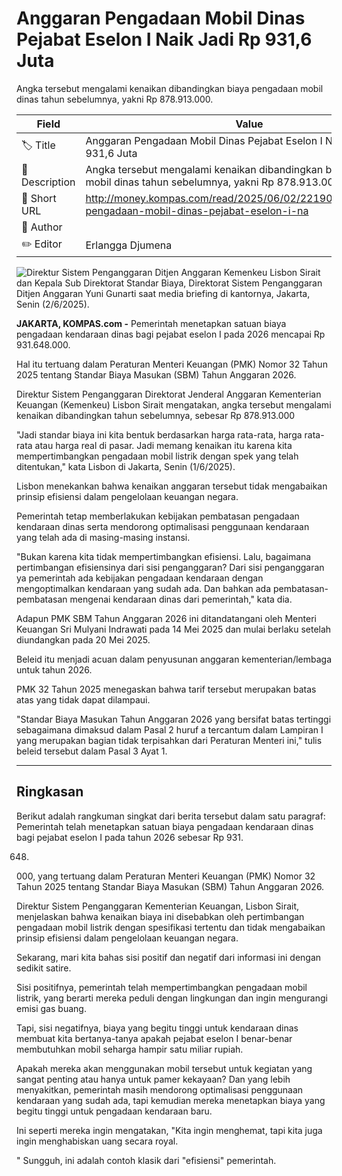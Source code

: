 # Anggaran Pengadaan Mobil Dinas Pejabat Eselon I Naik Jadi Rp 931,6 Juta

Angka tersebut mengalami kenaikan dibandingkan biaya pengadaan mobil dinas tahun sebelumnya, yakni Rp 878.913.000.

| Field         | Value                                                       |
|---------------|-------------------------------------------------------------|
| 🏷️ Title       | Anggaran Pengadaan Mobil Dinas Pejabat Eselon I Naik Jadi Rp 931,6 Juta |
| 📝 Description | Angka tersebut mengalami kenaikan dibandingkan biaya pengadaan mobil dinas tahun sebelumnya, yakni Rp 878.913.000. |
| 🔗 Short URL   | http://money.kompas.com/read/2025/06/02/221900526/anggaran-pengadaan-mobil-dinas-pejabat-eselon-i-na |
| 👤 Author      |  |
| ✏️ Editor      | Erlangga Djumena |

![Direktur Sistem Penganggaran Ditjen Anggaran Kemenkeu Lisbon Sirait dan Kepala Sub Direktorat Standar Biaya, Direktorat Sistem Penganggaran Ditjen Anggaran Yuni Gunarti saat media briefing di kantornya, Jakarta, Senin (2/6/2025).](https://asset.kompas.com/crops/o7asanFZTdh0DmJVfR0ZBzYToek=/0x0:0x0/750x500/data/photo/2025/06/02/683d8442df561.jpeg)

**JAKARTA, KOMPAS.com -** Pemerintah menetapkan satuan biaya pengadaan kendaraan dinas bagi pejabat eselon I pada 2026 mencapai Rp 931.648.000.

Hal itu tertuang dalam Peraturan Menteri Keuangan (PMK) Nomor 32 Tahun 2025 tentang Standar Biaya Masukan (SBM) Tahun Anggaran 2026.

Direktur Sistem Penganggaran Direktorat Jenderal Anggaran Kementerian Keuangan (Kemenkeu) Lisbon Sirait mengatakan, angka tersebut mengalami kenaikan dibandingkan tahun sebelumnya, sebesar Rp 878.913.000

"Jadi standar biaya ini kita bentuk berdasarkan harga rata-rata, harga rata-rata atau harga real di pasar. Jadi memang kenaikan itu karena kita mempertimbangkan pengadaan mobil listrik dengan spek yang telah ditentukan," kata Lisbon di Jakarta, Senin (1/6/2025).

Lisbon menekankan bahwa kenaikan anggaran tersebut tidak mengabaikan prinsip efisiensi dalam pengelolaan keuangan negara.

Pemerintah tetap memberlakukan kebijakan pembatasan pengadaan kendaraan dinas serta mendorong optimalisasi penggunaan kendaraan yang telah ada di masing-masing instansi.

"Bukan karena kita tidak mempertimbangkan efisiensi. Lalu, bagaimana pertimbangan efisiensinya dari sisi penganggaran? Dari sisi penganggaran ya pemerintah ada kebijakan pengadaan kendaraan dengan mengoptimalkan kendaraan yang sudah ada. Dan bahkan ada pembatasan-pembatasan mengenai kendaraan dinas dari pemerintah," kata dia.

Adapun PMK SBM Tahun Anggaran 2026 ini ditandatangani oleh Menteri Keuangan Sri Mulyani Indrawati pada 14 Mei 2025 dan mulai berlaku setelah diundangkan pada 20 Mei 2025.

Beleid itu menjadi acuan dalam penyusunan anggaran kementerian/lembaga untuk tahun 2026.

PMK 32 Tahun 2025 menegaskan bahwa tarif tersebut merupakan batas atas yang tidak dapat dilampaui.

"Standar Biaya Masukan Tahun Anggaran 2026 yang bersifat batas tertinggi sebagaimana dimaksud dalam Pasal 2 huruf a tercantum dalam Lampiran I yang merupakan bagian tidak terpisahkan dari Peraturan Menteri ini," tulis beleid tersebut dalam Pasal 3 Ayat 1.

---
## Ringkasan

Berikut adalah rangkuman singkat dari berita tersebut dalam satu paragraf: Pemerintah telah menetapkan satuan biaya pengadaan kendaraan dinas bagi pejabat eselon I pada tahun 2026 sebesar Rp 931.

648.

000, yang tertuang dalam Peraturan Menteri Keuangan (PMK) Nomor 32 Tahun 2025 tentang Standar Biaya Masukan (SBM) Tahun Anggaran 2026.

 Direktur Sistem Penganggaran Kementerian Keuangan, Lisbon Sirait, menjelaskan bahwa kenaikan biaya ini disebabkan oleh pertimbangan pengadaan mobil listrik dengan spesifikasi tertentu dan tidak mengabaikan prinsip efisiensi dalam pengelolaan keuangan negara.



Sekarang, mari kita bahas sisi positif dan negatif dari informasi ini dengan sedikit satire.

 Sisi positifnya, pemerintah telah mempertimbangkan pengadaan mobil listrik, yang berarti mereka peduli dengan lingkungan dan ingin mengurangi emisi gas buang.

 Tapi, sisi negatifnya, biaya yang begitu tinggi untuk kendaraan dinas membuat kita bertanya-tanya apakah pejabat eselon I benar-benar membutuhkan mobil seharga hampir satu miliar rupiah.

 Apakah mereka akan menggunakan mobil tersebut untuk kegiatan yang sangat penting atau hanya untuk pamer kekayaan? Dan yang lebih menyakitkan, pemerintah masih mendorong optimalisasi penggunaan kendaraan yang sudah ada, tapi kemudian mereka menetapkan biaya yang begitu tinggi untuk pengadaan kendaraan baru.

 Ini seperti mereka ingin mengatakan, "Kita ingin menghemat, tapi kita juga ingin menghabiskan uang secara royal.

" Sungguh, ini adalah contoh klasik dari "efisiensi" pemerintah.
